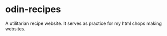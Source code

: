 # odin-recipes

A utilitarian recipe website. It serves as practice for my html chops making websites. 